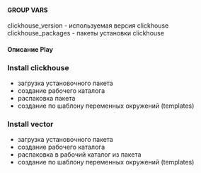 #### GROUP VARS

clickhouse_version - используемая версия clickhouse  
clickhouse_packages - пакеты установки  clickhouse
 

#### Описание Play

### Install clickhouse

- загрузка установочного пакета
- создание рабочего каталога
- распаковка пакета
- создание по шаблону переменных окружений (templates)

### Install vector

- загрузка установочного пакета
- создание рабочего каталога
- распаковка в рабочий каталог из пакета
- создание по шаблону переменных окружений (templates)

